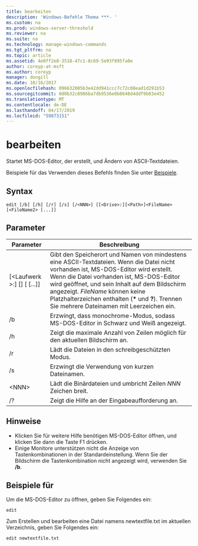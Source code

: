 ```yaml
---
title: bearbeiten
description: 'Windows-Befehle Thema ***- '
ms.custom: na
ms.prod: windows-server-threshold
ms.reviewer: na
ms.suite: na
ms.technology: manage-windows-commands
ms.tgt_pltfrm: na
ms.topic: article
ms.assetid: 4e0ff2e8-3518-47c1-8c69-5e93f895fa0e
author: coreyp-at-msft
ms.author: coreyp
manager: dongill
ms.date: 10/16/2017
ms.openlocfilehash: 096632005b3e42dd941ccc7c72c08ead1d291b53
ms.sourcegitcommit: 0d0b32c8986ba7db9536e0b8648d4ddf9b03e452
ms.translationtype: MT
ms.contentlocale: de-DE
ms.lasthandoff: 04/17/2019
ms.locfileid: "59873151"
---
```

# <a name="edit"></a>bearbeiten



Startet MS-DOS-Editor, der erstellt, und Ändern von ASCII-Textdateien.

Beispiele für das Verwenden dieses Befehls finden Sie unter [Beispiele](#BKMK_examples).

## <a name="syntax"></a>Syntax

```
edit [/b] [/h] [/r] [/s] [/<NNN>] [[<Drive>:][<Path>]<FileName> [<FileName2> [...]]
```

## <a name="parameters"></a>Parameter

|Parameter|Beschreibung|
|---------|-----------|
|[\<Laufwerk >:] [<Path>]<FileName> [<FileName2> [...]]|Gibt den Speicherort und Namen von mindestens eine ASCII-Textdateien. Wenn die Datei nicht vorhanden ist, MS-DOS-Editor wird erstellt. Wenn die Datei vorhanden ist, MS-DOS-Editor wird geöffnet, und sein Inhalt auf dem Bildschirm angezeigt. *FileName* können keine Platzhalterzeichen enthalten (**&#42;** und **?**). Trennen Sie mehrere Dateinamen mit Leerzeichen ein.|
|/b|Erzwingt, dass monochrome-Modus, sodass MS-DOS-Editor in Schwarz und Weiß angezeigt.|
|/h|Zeigt die maximale Anzahl von Zeilen möglich für den aktuellen Bildschirm an.|
|/r|Lädt die Dateien in den schreibgeschützten Modus.|
|/s|Erzwingt die Verwendung von kurzen Dateinamen.|
|\<NNN>|Lädt die Binärdateien und umbricht Zeilen *NNN* Zeichen breit.|
|/?|Zeigt die Hilfe an der Eingabeaufforderung an.|

## <a name="remarks"></a>Hinweise

-   Klicken Sie für weitere Hilfe benötigen MS-DOS-Editor öffnen, und klicken Sie dann die Taste F1 drücken.
-   Einige Monitore unterstützen nicht die Anzeige von Tastenkombinationen in der Standardeinstellung. Wenn Sie der Bildschirm die Tastenkombination nicht angezeigt wird, verwenden Sie **/b**.

## <a name="BKMK_examples"></a>Beispiele für

Um die MS-DOS-Editor zu öffnen, geben Sie Folgendes ein:
```
edit
```
Zum Erstellen und bearbeiten eine Datei namens newtextfile.txt im aktuellen Verzeichnis, geben Sie Folgendes ein:
```
edit newtextfile.txt
```